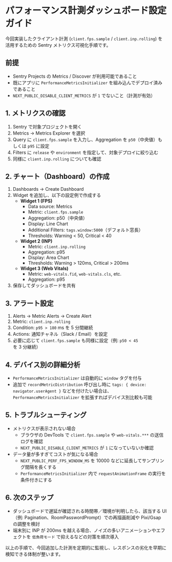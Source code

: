 # パフォーマンス計測ダッシュボード設定ガイド

今回実装したクライアント計測 (`client.fps.sample` / `client.inp.rolling`) を活用するための Sentry メトリクス可視化手順です。

## 前提
- Sentry Projects の Metrics / Discover が利用可能であること
- 既にアプリに `PerformanceMetricsInitializer` を組み込んでデプロイ済みであること
- `NEXT_PUBLIC_DISABLE_CLIENT_METRICS` が `1` でないこと（計測が有効）

## 1. メトリクスの確認
1. Sentry で対象プロジェクトを開く
2. Metrics → Metrics Explorer を選択
3. Query に `client.fps.sample` を入力し、Aggregation を `p50`（中央値）もしくは `p95` に設定
4. Filters に `release` や `environment` を指定して、対象デプロイに絞り込む
5. 同様に `client.inp.rolling` についても確認

## 2. チャート（Dashboard）の作成
1. Dashboards → Create Dashboard
2. Widget を追加し、以下の設定例で作成する
   - **Widget 1 (FPS)**
     - Data source: Metrics
     - Metric: `client.fps.sample`
     - Aggregation: p50（中央値）
     - Display: Line Chart
     - Additional Filters: `tags.window:5000`（デフォルト窓長）
     - Thresholds: Warning < 50, Critical < 40
   - **Widget 2 (INP)**
     - Metric: `client.inp.rolling`
     - Aggregation: p95
     - Display: Area Chart
     - Thresholds: Warning > 120ms, Critical > 200ms
   - **Widget 3 (Web Vitals)**
     - Metric: `web-vitals.fid`, `web-vitals.cls`, etc.
     - Aggregation: p95
3. 保存してダッシュボードを共有

## 3. アラート設定
1. Alerts → Metric Alerts → Create Alert
2. Metric: `client.inp.rolling`
3. Condition: `p95 > 180` ms を 5 分間継続
4. Actions: 通知チャネル（Slack / Email）を設定
5. 必要に応じて `client.fps.sample` も同様に設定（例: `p50 < 45` を 3 分継続）

## 4. デバイス別の詳細分析
- `PerformanceMetricsInitializer` は自動的に `window` タグを付与
- 追加で `recordMetricDistribution` 呼び出し時に `tags: { device: navigator.userAgent }` などを付けたい場合は、`PerformanceMetricsInitializer` を拡張すればデバイス別比較も可能

## 5. トラブルシューティング
- メトリクスが表示されない場合
  - ブラウザの DevTools で `client.fps.sample` や `web-vitals.***` の送信ログを確認
  - `NEXT_PUBLIC_DISABLE_CLIENT_METRICS` が `1` になっていないか確認
- データ量が多すぎてコストが気になる場合
  - `NEXT_PUBLIC_PERF_FPS_WINDOW_MS` を 10000 などに延長してサンプリング間隔を長くする
  - `PerformanceMetricsInitializer` 内で `requestAnimationFrame` の実行を条件付きにする

## 6. 次のステップ
- ダッシュボードで遅延が確認される時間帯／環境が判明したら、該当する UI（例: Pagination、RoomPasswordPrompt）での再描画削減や Pixi/Gsap の調整を検討
- 端末別に INP が 200ms を越える場合、ノイズの多いアニメーションやエフェクトを `低負荷モード` で抑えるなどの対策を順次導入

以上の手順で、今回追加した計測を定期的に監視し、レスポンスの劣化を早期に検知できる体制が整います。

